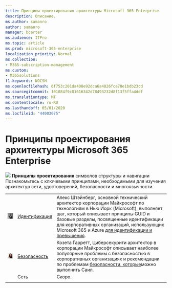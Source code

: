 ```yaml
---
title: Принципы проектирования архитектуры Microsoft 365 Enterprise
description: Описание.
ms.author: samanro
author: samanro
manager: bcarter
ms.audience: ITPro
ms.topic: article
ms.prod: microsoft-365-enterprise
localization_priority: Normal
ms.collection:
- M365-subscription-management
ms.custom:
- M365solutions
f1.keywords: NOCSH
ms.openlocfilehash: 6f753c201da408e92dca6a4826fce78e1bdb23cd
ms.sourcegitcommit: 101084f9c81616342d78493232d8f13f5ffa4ddf
ms.translationtype: MT
ms.contentlocale: ru-RU
ms.lasthandoff: 05/01/2020
ms.locfileid: "44003075"
---
```

# <a name="microsoft-365-enterprise-architecture-design-principles"></a>Принципы проектирования архитектуры Microsoft 365 Enterprise

![](https://docs.microsoft.com/office/media/icons/layout-navigation-blue.png) **Принципы проектирования** символов структуры и навигации Познакомьтесь с ключевыми принципами, необходимыми для изучения архитектур сети, удостоверений, безопасности и многоязычности.


|  |  | |
|---------|---------|---------|
|![Штэйнберг Алекс фотография](../media/solutions-architecture-center/identity-and-beyond-alex-shteynberg.jpg)   |    [Идентификация](identity-design-principles.md)     | Алекс Штэйнберг, основной технический архитектор корпорации Майкрософт по технологиям в Нью Йорк (Microsoft), выполняет шаг, который описывает принципы GUID и базовые разделы, посвященные идентификации для корпоративных организаций, использующих Microsoft 365 и Azure [для идентификации и превышения](identity-design-principles.md). |
| ![Козетта Гарретт фото](../media/solutions-architecture-center/kozeta-garrett-security.jpg)   |     [Безопасность](security-design-principles.md)    |  Козета Гарретт, Циберсекурити архитектор в корпорации Майкрософт описывает наиболее популярные проблемы с безопасностью в корпоративных организациях и рекомендации по проблемам [безопасности, которые](security-design-principles.md)можно выполнить Саил.  |
|    |       Сеть  |   Скоро.      |
|    |         |         |
